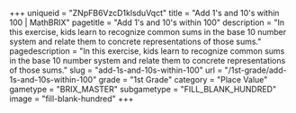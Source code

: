 +++
uniqueid = "ZNpFB6VzcD1klsduVqct"
title = "Add 1's and 10's within 100 | MathBRIX"
pagetitle = "Add 1's and 10's within 100"
description = "In this exercise, kids learn to recognize common sums in the base 10 number system and relate them to concrete representations of those sums."
pagedescription = "In this exercise, kids learn to recognize common sums in the base 10 number system and relate them to concrete representations of those sums."
slug = "add-1s-and-10s-within-100"
url = "/1st-grade/add-1s-and-10s-within-100"
grade = "1st Grade"
category = "Place Value"
gametype = "BRIX_MASTER"
subgametype = "FILL_BLANK_HUNDRED"
image = "fill-blank-hundred"
+++